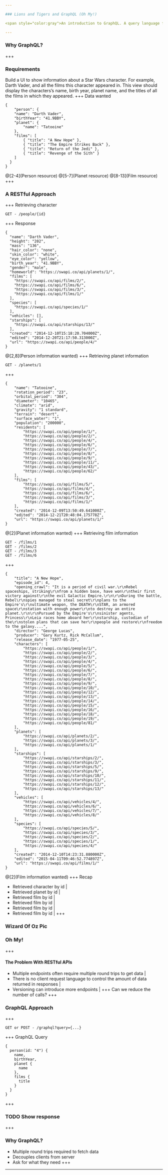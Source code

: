 ```yaml
---

### Lions and Tigers and GraphQL (Oh My!)

<span style="color:gray">An introduction to GraphQL. A query language for your API</span>

---
```

### Why GraphQL?
+++
### Requirements

Build a UI to show information about a Star Wars character.  For example, Darth Vader, and all the films this character appeared in. This view should display the characters’s name, birth year, planet name, and the titles of all the films in which they appeared.
+++
Data wanted
```
{
	"person": {
	"name": "Darth Vader",
	"birthYear": "41.9BBY",
	"planet": {
		"name": "Tatooine"
	},
	"films": [
		{ "title": "A New Hope" },
		{ "title": "The Empire Strikes Back" },
		{ "title": "Return of the Jedi" },
		{ "title": "Revenge of the Sith" }
	]
  }
}

```
@[2-4](Person resource)
@[5-7](Planet resource)
@[8-13](Film resource)
+++
### A RESTful Approach
+++
Retrieving character
```
GET - /people/{id}
```
+++
Response
```
{
  "name": "Darth Vader",
  "height": "202",
  "mass": "136",
  "hair_color": "none",
  "skin_color": "white",
  "eye_color": "yellow",
  "birth_year": "41.9BBY",
  "gender": "male",
  "homeworld": "https://swapi.co/api/planets/1/",
  "films": [
    "https://swapi.co/api/films/2/",
    "https://swapi.co/api/films/6/",
    "https://swapi.co/api/films/3/",
    "https://swapi.co/api/films/1/"
  ],
  "species": [
    "https://swapi.co/api/species/1/"
  ],
  "vehicles": [],
  "starships": [
    "https://swapi.co/api/starships/13/"
  ],
  "created": "2014-12-10T15:18:20.704000Z",
  "edited": "2014-12-20T21:17:50.313000Z",
  "url": "https://swapi.co/api/people/4/"
}
```
@[2,8](Person information wanted)
+++
Retrieving planet information
```
GET - /planets/1
```
+++
```
{
    "name": "Tatooine", 
    "rotation_period": "23", 
    "orbital_period": "304", 
    "diameter": "10465", 
    "climate": "arid", 
    "gravity": "1 standard", 
    "terrain": "desert", 
    "surface_water": "1", 
    "population": "200000", 
    "residents": [
        "https://swapi.co/api/people/1/", 
        "https://swapi.co/api/people/2/", 
        "https://swapi.co/api/people/4/", 
        "https://swapi.co/api/people/6/", 
        "https://swapi.co/api/people/7/", 
        "https://swapi.co/api/people/8/", 
        "https://swapi.co/api/people/9/", 
        "https://swapi.co/api/people/11/", 
        "https://swapi.co/api/people/43/", 
        "https://swapi.co/api/people/62/"
    ], 
    "films": [
        "https://swapi.co/api/films/5/", 
        "https://swapi.co/api/films/4/", 
        "https://swapi.co/api/films/6/", 
        "https://swapi.co/api/films/3/", 
        "https://swapi.co/api/films/1/"
    ], 
    "created": "2014-12-09T13:50:49.641000Z", 
    "edited": "2014-12-21T20:48:04.175778Z", 
    "url": "https://swapi.co/api/planets/1/"
}
```
@[2](Planet information wanted)
+++
Retrieving film information
```
GET - /films/1
GET - /films/2
GET - /films/3
GET - /films/6
```
+++
```
{
    "title": "A New Hope", 
    "episode_id": 4, 
    "opening_crawl": "It is a period of civil war.\r\nRebel spaceships, striking\r\nfrom a hidden base, have won\r\ntheir first victory against\r\nthe evil Galactic Empire.\r\n\r\nDuring the battle, Rebel\r\nspies managed to steal secret\r\nplans to the Empire's\r\nultimate weapon, the DEATH\r\nSTAR, an armored space\r\nstation with enough power\r\nto destroy an entire planet.\r\n\r\nPursued by the Empire's\r\nsinister agents, Princess\r\nLeia races home aboard her\r\nstarship, custodian of the\r\nstolen plans that can save her\r\npeople and restore\r\nfreedom to the galaxy....", 
    "director": "George Lucas", 
    "producer": "Gary Kurtz, Rick McCallum", 
    "release_date": "1977-05-25", 
    "characters": [
        "https://swapi.co/api/people/1/", 
        "https://swapi.co/api/people/2/", 
        "https://swapi.co/api/people/3/", 
        "https://swapi.co/api/people/4/", 
        "https://swapi.co/api/people/5/", 
        "https://swapi.co/api/people/6/", 
        "https://swapi.co/api/people/7/", 
        "https://swapi.co/api/people/8/", 
        "https://swapi.co/api/people/9/", 
        "https://swapi.co/api/people/10/", 
        "https://swapi.co/api/people/12/", 
        "https://swapi.co/api/people/13/", 
        "https://swapi.co/api/people/14/", 
        "https://swapi.co/api/people/15/", 
        "https://swapi.co/api/people/16/", 
        "https://swapi.co/api/people/18/", 
        "https://swapi.co/api/people/19/", 
        "https://swapi.co/api/people/81/"
    ], 
    "planets": [
        "https://swapi.co/api/planets/2/", 
        "https://swapi.co/api/planets/3/", 
        "https://swapi.co/api/planets/1/"
    ], 
    "starships": [
        "https://swapi.co/api/starships/2/", 
        "https://swapi.co/api/starships/3/", 
        "https://swapi.co/api/starships/5/", 
        "https://swapi.co/api/starships/9/", 
        "https://swapi.co/api/starships/10/", 
        "https://swapi.co/api/starships/11/", 
        "https://swapi.co/api/starships/12/", 
        "https://swapi.co/api/starships/13/"
    ], 
    "vehicles": [
        "https://swapi.co/api/vehicles/4/", 
        "https://swapi.co/api/vehicles/6/", 
        "https://swapi.co/api/vehicles/7/", 
        "https://swapi.co/api/vehicles/8/"
    ], 
    "species": [
        "https://swapi.co/api/species/5/", 
        "https://swapi.co/api/species/3/", 
        "https://swapi.co/api/species/2/", 
        "https://swapi.co/api/species/1/", 
        "https://swapi.co/api/species/4/"
    ], 
    "created": "2014-12-10T14:23:31.880000Z", 
    "edited": "2015-04-11T09:46:52.774897Z", 
    "url": "https://swapi.co/api/films/1/"
}
```
@[2](Film information wanted)
+++
Recap
- Retrieved character by id |
- Retrieved planet by id |
- Retrieved film by id |
- Retrieved film by id |
- Retrieved film by id |
- Retrieved film by id |
+++
### Wizard Of Oz Pic
### Oh My!
+++
#### The Problem With RESTful APIs
- Multiple endpoints often require multiple round trips to get data |
- There is no client request language to control the amount of data returned in responses |
- Versioning can introduce more endpoints |
+++
Can we reduce the number of calls?
+++
### GraphQL Approach
+++
```
GET or POST - /graphql?query={...}
```
+++
GraphQL Query
```
{
  person(id: "4") {
    name,
    birthYear,
    planet {
      name
    },
    films {
      title
    }
  }
}
```
+++
### TODO Show response
+++
### Why GraphQL?
- Multiple round trips required to fetch data
- Decouples clients from server
- Ask for what they need
+++
---

